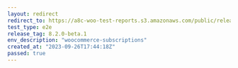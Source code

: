 ```yaml
---
layout: redirect
redirect_to: https://a8c-woo-test-reports.s3.amazonaws.com/public/release/8.2.0-beta.1/woocommerce-subscriptions/e2e/index.html
test_type: e2e
release_tag: 8.2.0-beta.1
env_description: "woocommerce-subscriptions"
created_at: "2023-09-26T17:44:18Z"
passed: true
---
```

